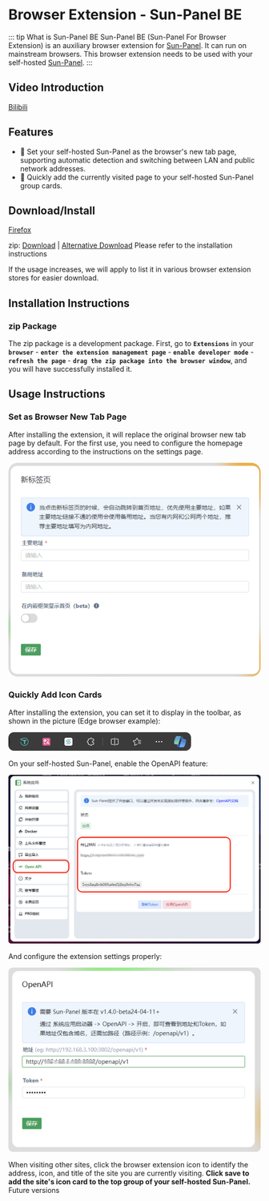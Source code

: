 # Browser Extension - Sun-Panel BE <Badge type="warning" text="beta" />

::: tip What is Sun-Panel BE
Sun-Panel BE (Sun-Panel For Browser Extension) is an auxiliary browser extension for [Sun-Panel](http://sun-panel.top). It can run on mainstream browsers. This browser extension needs to be used with your self-hosted [Sun-Panel](http://sun-panel.top).
:::

## Video Introduction

[Bilibili](https://www.bilibili.com/video/BV12b421E7cF/)

## Features

- 🚅 Set your self-hosted Sun-Panel as the browser's new tab page, supporting automatic detection and switching between LAN and public network addresses.
- 🍰 Quickly add the currently visited page to your self-hosted Sun-Panel group cards.

## Download/Install
[Firefox](https://addons.mozilla.org/firefox/addon/sun-panel-be/)

zip:
[Download](https://github.com/hslr-s/sun-panel-be/releases) 
| [Alternative Download](https://links.sun-panel.top/browser_plugin_kuake) Please refer to the installation instructions

If the usage increases, we will apply to list it in various browser extension stores for easier download.

## Installation Instructions

### zip Package

The zip package is a development package. First, go to **`Extensions`** in your **`browser`** - **`enter the extension management page`** - **`enable developer mode`** - **`refresh the page`** - **`drag the zip package into the browser window`**, and you will have successfully installed it.

## Usage Instructions

### Set as Browser New Tab Page

After installing the extension, it will replace the original browser new tab page by default. For the first use, you need to configure the homepage address according to the instructions on the settings page.

![](/images/browser_extension/new_tab_setting_cn.png)

### Quickly Add Icon Cards

After installing the extension, you can set it to display in the toolbar, as shown in the picture (Edge browser example):

![](/images/browser_extension/display_on_toolbar.png)

On your self-hosted Sun-Panel, enable the OpenAPI feature:

![](/images/browser_extension/sun_panel_openapi_cn.png)

And configure the extension settings properly:

![](/images/browser_extension/openapi_setting_cn.png)

When visiting other sites, click the browser extension icon to identify the address, icon, and title of the site you are currently visiting. **Click save to add the site's icon card to the top group of your self-hosted Sun-Panel.** Future versions
